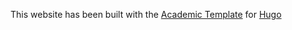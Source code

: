 This website has been built with the [Academic Template](https://wowchemy.com/docs/) for [Hugo](https://github.com/gohugoio/hugo)

